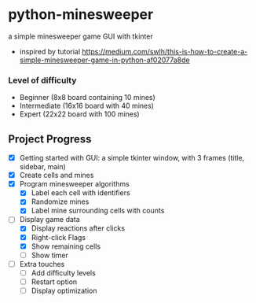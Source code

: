 # python-minesweeper
a simple minesweeper game GUI with tkinter

* inspired by tutorial <https://medium.com/swlh/this-is-how-to-create-a-simple-minesweeper-game-in-python-af02077a8de>

### Level of difficulty
* Beginner (8x8  board containing 10 mines) 
* Intermediate (16x16 board with 40 mines)    
* Expert (22x22 board with 100 mines) 

## Project Progress

- [x] Getting started with GUI: a simple tkinter window, with 3 frames (title, sidebar, main)
- [x] Create cells and mines
- [x] Program minesweeper algorithms
  - [x] Label each cell with identifiers
  - [x] Randomize mines
  - [x] Label mine surrounding cells with counts
- [ ] Display game data
  - [x] Display reactions after clicks
  - [x] Right-click Flags
  - [x] Show remaining cells
  - [ ] Show timer
- [ ] Extra touches
  - [ ] Add difficulty levels
  - [ ] Restart option
  - [ ] Display optimization 